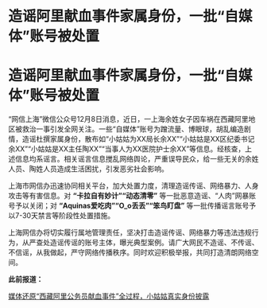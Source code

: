 # 造谣阿里献血事件家属身份，一批“自媒体”账号被处置

# 造谣阿里献血事件家属身份，一批“自媒体”账号被处置

“网信上海”微信公众号12月8日消息，近日，一上海余姓女子因车祸在西藏阿里地区被救治一事引发全网关注。一些“自媒体”账号为蹭流量、博眼球，胡乱编造剧情，造谣杜撰家属身份，散布如“小姑姑为XX局长余XX”“小姑姑是XX区纪委书记余XX”“小姑姑是XX主任陶XX”“当事人为XX医院护士余XX”等信息。经核查，上述信息均系谣言。相关谣言信息搅乱网络舆论，严重误导民众，给一些无关的余姓人员、陶姓人员造成生活困扰，引发恶劣社会影响。

上海市网信办迅速协同相关平台，加大处置力度，清理造谣传谣、网络暴力、人身攻击等有害信息。对 **“卡拉自有妙计”“动态清零”**
等一批恶意造谣、“人肉”网暴账号予以关闭；对 **“Aquinas爱吃肉”“O_o丢丢”“笨鸟盯盘”**
等一批传播谣言账号予以7-30天禁言等阶段性处置措施。

上海网信办将切实履行属地管理责任，坚决打击造谣传谣、网络暴力等违法违规行为，从严查处造谣传谣的账号主体，曝光典型案例。请广大网民不造谣、不传谣、不信谣，从我做起，严守网络传播秩序。同时欢迎积极举报，共同打造清朗网络空间。

**此前报道：**

[媒体还原“西藏阿里公务员献血事件”全过程，小姑姑真实身份披露 ](https://news.qq.com/rain/a/20231206A081GV00)


